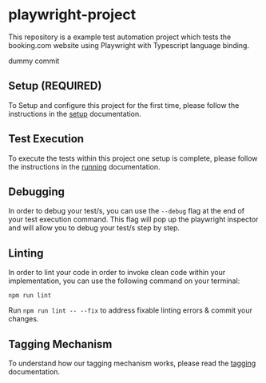 # playwright-project

This repository is a example test automation project which tests the booking.com website using Playwright with Typescript language binding.

dummy commit 

## Setup (REQUIRED)

To Setup and configure this project for the first time, please follow the instructions in the [setup](docs/setup.md) documentation.

## Test Execution

To execute the tests within this project one setup is complete, please follow the instructions in the [running](docs/running.md) documentation.

## Debugging

In order to debug your test/s, you can use the `--debug` flag at the end of your test execution command. This flag will pop up the playwright inspector and will allow you to debug your test/s step by step.

## Linting

In order to lint your code in order to invoke clean code within your implementation, you can use the following command on your terminal:

`npm run lint`

Run `npm run lint -- --fix` to address fixable linting errors & commit your changes.

## Tagging Mechanism

To understand how our tagging mechanism works, please read the [tagging](docs/tagging.md) documentation.
